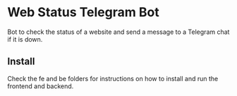# Web Status Telegram Bot

Bot to check the status of a website and send a message to a Telegram chat if it is down.

## Install

Check the fe and be folders for instructions on how to install and run the frontend and backend.
